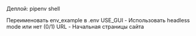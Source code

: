 Деплой:
pipenv shell

Переименовать env_example в .env
USE_GUI - Использовать headless mode или нет (0/1)
URL - Начальная страницы сайта

